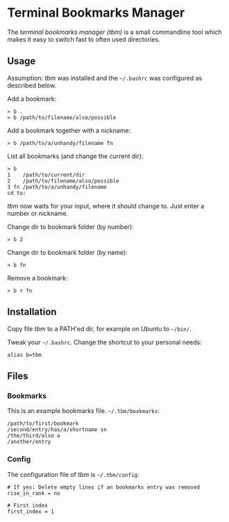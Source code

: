 # Terminal Bookmarks Manager

The *terminal bookmarks manager (tbm)* is a small commandline tool which makes it
easy to switch fast to often used directories.


## Usage

Assumption: *tbm* was installed and the `~/.bashrc` was configured as described
below.

Add a bookmark:

    > b .
    > b /path/to/filename/also/possible

Add a bookmark together with a nickname:

    > b /path/to/a/unhandy/filename fn

List all bookmarks (and change the current dir):

    > b
    1    /path/to/current/dir
    2    /path/to/filename/also/possible
    3 fn /path/to/a/unhandy/filename
    cd to:

*tbm* now waits for your input, where it should change to. Just enter a number
or nickname.

Change dir to bookmark folder (by number):

    > b 2

Change dir to bookmark folder (by name):

    > b fn

Remove a bookmark:

    > b r fn


## Installation

Copy file *tbm* to a PATH'ed dir, for example on Ubuntu to `~/bin/`.

Tweak your `~/.bashrc`. Change the shortcut to your personal needs:

    alias b=tbm


## Files

### Bookmarks

This is an example bookmarks file. `~/.tbm/bookmarks`:

    /path/to/first/bookmark
    /second/entry/has/a/shortname sn
    /the/third/also a
    /another/entry

### Config

The configuration file of *tbm* is `~/.tbm/config`:

    # If yes: Delete empty lines if an bookmarks entry was removed
    rise_in_rank = no

    # First index
    first_index = 1

